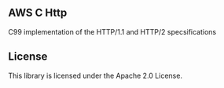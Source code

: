 ## AWS C Http

C99 implementation of the HTTP/1.1 and HTTP/2 specsifications

## License

This library is licensed under the Apache 2.0 License.
